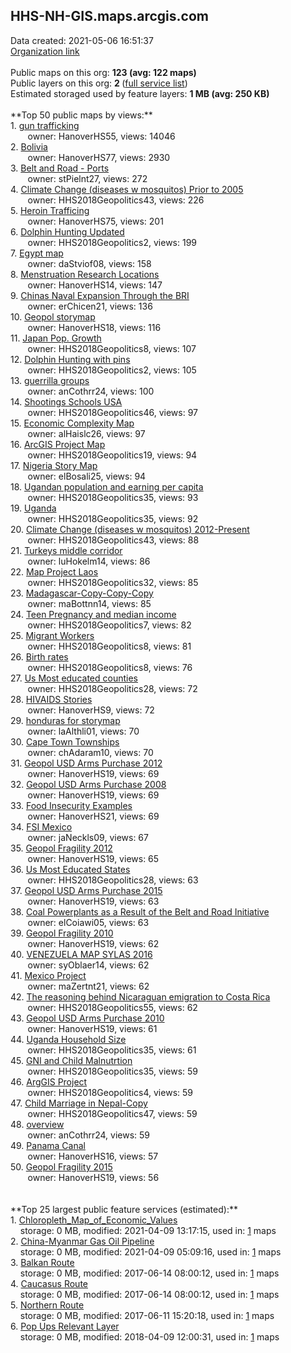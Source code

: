 <h2>HHS-NH-GIS.maps.arcgis.com</h2> Data created: 2021-05-06 16:51:37 <br /><a target='new' href='https://HHS-NH-GIS.maps.arcgis.com'>Organization link</a><br /><br />Public maps on this org: <b>123 (avg: 122 maps)</b><br />Public layers on this org: <b>2 </b>(<a target='new' href='https://services.arcgis.com/zeelTaV8TW6g1wmp/ArcGIS/rest/services'>full service list</a>)<br />Estimated storaged used by feature layers: <b>1 MB (avg: 250 KB)</b><br /><br />**Top 50 public maps by views:**<br />  1. <a target='new' href='https://www.arcgis.com/home/item.html?id=d84ebeac99d24bddac0531806b254b4f'>gun trafficking</a> <br />  &nbsp;&nbsp;&nbsp;&nbsp; &nbsp;&nbsp;owner: HanoverHS55, views: 14046<br />  2. <a target='new' href='https://www.arcgis.com/home/item.html?id=e1e57933dab24a8c88d27bdab99c39d9'>Bolivia</a> <br />  &nbsp;&nbsp;&nbsp;&nbsp; &nbsp;&nbsp;owner: HanoverHS77, views: 2930<br />  3. <a target='new' href='https://www.arcgis.com/home/item.html?id=328702acc4ea4030ad916babe46a3fe4'>Belt and Road - Ports</a> <br />  &nbsp;&nbsp;&nbsp;&nbsp; &nbsp;&nbsp;owner: stPielnt27, views: 272<br />  4. <a target='new' href='https://www.arcgis.com/home/item.html?id=bad61a085cd2465da600fcfafc4702ef'>Climate Change (diseases w mosquitos) Prior to 2005</a> <br />  &nbsp;&nbsp;&nbsp;&nbsp; &nbsp;&nbsp;owner: HHS2018Geopolitics43, views: 226<br />  5. <a target='new' href='https://www.arcgis.com/home/item.html?id=f4a69ace22ba466c9912ad80adc5bc3b'>Heroin Trafficing</a> <br />  &nbsp;&nbsp;&nbsp;&nbsp; &nbsp;&nbsp;owner: HanoverHS75, views: 201<br />  6. <a target='new' href='https://www.arcgis.com/home/item.html?id=aeea0cd4a33c4bbc8c0b4c9f61e9de8a'>Dolphin Hunting Updated</a> <br />  &nbsp;&nbsp;&nbsp;&nbsp; &nbsp;&nbsp;owner: HHS2018Geopolitics2, views: 199<br />  7. <a target='new' href='https://www.arcgis.com/home/item.html?id=7dddeac3c6d240289f29884a775feb50'>Egypt map</a> <br />  &nbsp;&nbsp;&nbsp;&nbsp; &nbsp;&nbsp;owner: daStviof08, views: 158<br />  8. <a target='new' href='https://www.arcgis.com/home/item.html?id=f5c05653c7d543259fbf902fa0f85267'>Menstruation Research Locations</a> <br />  &nbsp;&nbsp;&nbsp;&nbsp; &nbsp;&nbsp;owner: HanoverHS14, views: 147<br />  9. <a target='new' href='https://www.arcgis.com/home/item.html?id=2e79ed1fd4364e6191336f79483ff0cc'>Chinas Naval Expansion Through the BRI</a> <br />  &nbsp;&nbsp;&nbsp;&nbsp; &nbsp;&nbsp;owner: erChicen21, views: 136<br />  10. <a target='new' href='https://www.arcgis.com/home/item.html?id=b12af30ded9d4bf6be9f025341abebe9'>Geopol storymap</a> <br />  &nbsp;&nbsp;&nbsp;&nbsp; &nbsp;&nbsp;owner: HanoverHS18, views: 116<br />  11. <a target='new' href='https://www.arcgis.com/home/item.html?id=67cf7cc4f7f144eebbcb585908369440'>Japan Pop. Growth</a> <br />  &nbsp;&nbsp;&nbsp;&nbsp; &nbsp;&nbsp;owner: HHS2018Geopolitics8, views: 107<br />  12. <a target='new' href='https://www.arcgis.com/home/item.html?id=14dce7509f374f818a2badb5d2f1b09b'>Dolphin Hunting with pins</a> <br />  &nbsp;&nbsp;&nbsp;&nbsp; &nbsp;&nbsp;owner: HHS2018Geopolitics2, views: 105<br />  13. <a target='new' href='https://www.arcgis.com/home/item.html?id=86296dc40fd940c9be9c6c09d3a8ef89'>guerrilla groups</a> <br />  &nbsp;&nbsp;&nbsp;&nbsp; &nbsp;&nbsp;owner: anCothrr24, views: 100<br />  14. <a target='new' href='https://www.arcgis.com/home/item.html?id=3c02535d40e24ca3a7159d1a96b50b8e'>Shootings Schools USA</a> <br />  &nbsp;&nbsp;&nbsp;&nbsp; &nbsp;&nbsp;owner: HHS2018Geopolitics46, views: 97<br />  15. <a target='new' href='https://www.arcgis.com/home/item.html?id=2c1b1c19293a4059a8d70f5583e9c537'>Economic Complexity Map</a> <br />  &nbsp;&nbsp;&nbsp;&nbsp; &nbsp;&nbsp;owner: alHaislc26, views: 97<br />  16. <a target='new' href='https://www.arcgis.com/home/item.html?id=5fd729aa3b59449ebf0b30bab793ea5c'>ArcGIS Project Map</a> <br />  &nbsp;&nbsp;&nbsp;&nbsp; &nbsp;&nbsp;owner: HHS2018Geopolitics19, views: 94<br />  17. <a target='new' href='https://www.arcgis.com/home/item.html?id=5338a43e7436412babc01b7732e308d8'>Nigeria Story Map</a> <br />  &nbsp;&nbsp;&nbsp;&nbsp; &nbsp;&nbsp;owner: elBosali25, views: 94<br />  18. <a target='new' href='https://www.arcgis.com/home/item.html?id=f3da598a0a1447f8bf2909f858412b4a'>Ugandan population and earning per capita</a> <br />  &nbsp;&nbsp;&nbsp;&nbsp; &nbsp;&nbsp;owner: HHS2018Geopolitics35, views: 93<br />  19. <a target='new' href='https://www.arcgis.com/home/item.html?id=d0f045a83b6348788352535cdef58eda'>Uganda</a> <br />  &nbsp;&nbsp;&nbsp;&nbsp; &nbsp;&nbsp;owner: HHS2018Geopolitics35, views: 92<br />  20. <a target='new' href='https://www.arcgis.com/home/item.html?id=0af0cced9cc14ee4bb62e377bcb76196'>Climate Change (diseases w mosquitos) 2012-Present</a> <br />  &nbsp;&nbsp;&nbsp;&nbsp; &nbsp;&nbsp;owner: HHS2018Geopolitics43, views: 88<br />  21. <a target='new' href='https://www.arcgis.com/home/item.html?id=497162825abb476a898dd56255da4df1'>Turkeys middle corridor</a> <br />  &nbsp;&nbsp;&nbsp;&nbsp; &nbsp;&nbsp;owner: luHokelm14, views: 86<br />  22. <a target='new' href='https://www.arcgis.com/home/item.html?id=55ca4e30e5bd488e8b7eec7519795b57'>Map Project Laos</a> <br />  &nbsp;&nbsp;&nbsp;&nbsp; &nbsp;&nbsp;owner: HHS2018Geopolitics32, views: 85<br />  23. <a target='new' href='https://www.arcgis.com/home/item.html?id=df7d969b55fe48deb9ac9e09ef8c0e56'>Madagascar-Copy-Copy-Copy</a> <br />  &nbsp;&nbsp;&nbsp;&nbsp; &nbsp;&nbsp;owner: maBottnn14, views: 85<br />  24. <a target='new' href='https://www.arcgis.com/home/item.html?id=298242bfa7d1465a99a8bde5459e9949'>Teen Pregnancy and median income</a> <br />  &nbsp;&nbsp;&nbsp;&nbsp; &nbsp;&nbsp;owner: HHS2018Geopolitics7, views: 82<br />  25. <a target='new' href='https://www.arcgis.com/home/item.html?id=f507b4ae9d914a5cad227b1e1fb61da8'>Migrant Workers</a> <br />  &nbsp;&nbsp;&nbsp;&nbsp; &nbsp;&nbsp;owner: HHS2018Geopolitics8, views: 81<br />  26. <a target='new' href='https://www.arcgis.com/home/item.html?id=bb2a8de290da447b8ce459bdbc2f4075'>Birth rates</a> <br />  &nbsp;&nbsp;&nbsp;&nbsp; &nbsp;&nbsp;owner: HHS2018Geopolitics8, views: 76<br />  27. <a target='new' href='https://www.arcgis.com/home/item.html?id=b26314c26187445ea861a2325de2ee05'>Us Most educated counties </a> <br />  &nbsp;&nbsp;&nbsp;&nbsp; &nbsp;&nbsp;owner: HHS2018Geopolitics28, views: 72<br />  28. <a target='new' href='https://www.arcgis.com/home/item.html?id=5cbff648b1a64220bda93bfc20ffcd99'>HIVAIDS Stories</a> <br />  &nbsp;&nbsp;&nbsp;&nbsp; &nbsp;&nbsp;owner: HanoverHS9, views: 72<br />  29. <a target='new' href='https://www.arcgis.com/home/item.html?id=9365057c837b4fe3ae5e88d821e3cefe'>honduras for storymap</a> <br />  &nbsp;&nbsp;&nbsp;&nbsp; &nbsp;&nbsp;owner: laAlthli01, views: 70<br />  30. <a target='new' href='https://www.arcgis.com/home/item.html?id=7c8d704327004801b70eb86b46dafb18'>Cape Town Townships</a> <br />  &nbsp;&nbsp;&nbsp;&nbsp; &nbsp;&nbsp;owner: chAdaram10, views: 70<br />  31. <a target='new' href='https://www.arcgis.com/home/item.html?id=28808ab070804ec1957d1a228750250c'>Geopol USD Arms Purchase 2012</a> <br />  &nbsp;&nbsp;&nbsp;&nbsp; &nbsp;&nbsp;owner: HanoverHS19, views: 69<br />  32. <a target='new' href='https://www.arcgis.com/home/item.html?id=272f0f25b209453390f7bae75398c4d7'>Geopol USD Arms Purchase 2008</a> <br />  &nbsp;&nbsp;&nbsp;&nbsp; &nbsp;&nbsp;owner: HanoverHS19, views: 69<br />  33. <a target='new' href='https://www.arcgis.com/home/item.html?id=8dee4edb82bc46f88d6839932a63aa0a'>Food Insecurity Examples</a> <br />  &nbsp;&nbsp;&nbsp;&nbsp; &nbsp;&nbsp;owner: HanoverHS21, views: 69<br />  34. <a target='new' href='https://www.arcgis.com/home/item.html?id=97bc9121b4aa477f90b529532411d95d'>FSI Mexico</a> <br />  &nbsp;&nbsp;&nbsp;&nbsp; &nbsp;&nbsp;owner: jaNeckls09, views: 67<br />  35. <a target='new' href='https://www.arcgis.com/home/item.html?id=ee30dd4e2e6548a1b98e1640ad40d035'>Geopol Fragility 2012</a> <br />  &nbsp;&nbsp;&nbsp;&nbsp; &nbsp;&nbsp;owner: HanoverHS19, views: 65<br />  36. <a target='new' href='https://www.arcgis.com/home/item.html?id=a1bc7308e619450b8b96eac074a38932'>Us  Most Educated States </a> <br />  &nbsp;&nbsp;&nbsp;&nbsp; &nbsp;&nbsp;owner: HHS2018Geopolitics28, views: 63<br />  37. <a target='new' href='https://www.arcgis.com/home/item.html?id=f86d129eaa464e1a9518b029245bc56b'>Geopol USD Arms Purchase 2015</a> <br />  &nbsp;&nbsp;&nbsp;&nbsp; &nbsp;&nbsp;owner: HanoverHS19, views: 63<br />  38. <a target='new' href='https://www.arcgis.com/home/item.html?id=eb09db5c19f7414590598d1776052838'>Coal Powerplants as a Result of the Belt and Road Initiative</a> <br />  &nbsp;&nbsp;&nbsp;&nbsp; &nbsp;&nbsp;owner: elCoiawi05, views: 63<br />  39. <a target='new' href='https://www.arcgis.com/home/item.html?id=22ae75e4b7634d92b29e87b33495a197'>Geopol Fragility 2010</a> <br />  &nbsp;&nbsp;&nbsp;&nbsp; &nbsp;&nbsp;owner: HanoverHS19, views: 62<br />  40. <a target='new' href='https://www.arcgis.com/home/item.html?id=ecf25ed413d1448690a96117a3afb9f2'>VENEZUELA MAP SYLAS 2016</a> <br />  &nbsp;&nbsp;&nbsp;&nbsp; &nbsp;&nbsp;owner: syOblaer14, views: 62<br />  41. <a target='new' href='https://www.arcgis.com/home/item.html?id=4bbc0c1c17044a93b25df795c30d11a4'>Mexico Project</a> <br />  &nbsp;&nbsp;&nbsp;&nbsp; &nbsp;&nbsp;owner: maZertnt21, views: 62<br />  42. <a target='new' href='https://www.arcgis.com/home/item.html?id=aa9ab8f229eb4b08b6af63e9c0419216'>The reasoning behind Nicaraguan emigration to Costa Rica</a> <br />  &nbsp;&nbsp;&nbsp;&nbsp; &nbsp;&nbsp;owner: HHS2018Geopolitics55, views: 62<br />  43. <a target='new' href='https://www.arcgis.com/home/item.html?id=d1ea824b82464ee89f7d4a30d54d45a5'>Geopol USD Arms Purchase 2010</a> <br />  &nbsp;&nbsp;&nbsp;&nbsp; &nbsp;&nbsp;owner: HanoverHS19, views: 61<br />  44. <a target='new' href='https://www.arcgis.com/home/item.html?id=bffc1ea20b7d4fa3a2ce437101002cec'>Uganda Household Size</a> <br />  &nbsp;&nbsp;&nbsp;&nbsp; &nbsp;&nbsp;owner: HHS2018Geopolitics35, views: 61<br />  45. <a target='new' href='https://www.arcgis.com/home/item.html?id=5d447a99c5bb47f7af68c9b29097bcf1'>GNI and Child Malnutrtion</a> <br />  &nbsp;&nbsp;&nbsp;&nbsp; &nbsp;&nbsp;owner: HHS2018Geopolitics35, views: 59<br />  46. <a target='new' href='https://www.arcgis.com/home/item.html?id=c27a2793ce4d4836889a40c83c64f022'>ArgGIS Project</a> <br />  &nbsp;&nbsp;&nbsp;&nbsp; &nbsp;&nbsp;owner: HHS2018Geopolitics4, views: 59<br />  47. <a target='new' href='https://www.arcgis.com/home/item.html?id=106fdb28f5a64c20b1c53791cad53936'>Child Marriage in Nepal-Copy</a> <br />  &nbsp;&nbsp;&nbsp;&nbsp; &nbsp;&nbsp;owner: HHS2018Geopolitics47, views: 59<br />  48. <a target='new' href='https://www.arcgis.com/home/item.html?id=9f4e1cac521d40c7a4a0843093e50df1'>overview</a> <br />  &nbsp;&nbsp;&nbsp;&nbsp; &nbsp;&nbsp;owner: anCothrr24, views: 59<br />  49. <a target='new' href='https://www.arcgis.com/home/item.html?id=432d0a875fc547d9bdf2fd9e1b2b5b1e'>Panama Canal</a> <br />  &nbsp;&nbsp;&nbsp;&nbsp; &nbsp;&nbsp;owner: HanoverHS16, views: 57<br />  50. <a target='new' href='https://www.arcgis.com/home/item.html?id=4fa4c2acd515406588691621fcfa46d6'>Geopol Fragility 2015</a> <br />  &nbsp;&nbsp;&nbsp;&nbsp; &nbsp;&nbsp;owner: HanoverHS19, views: 56<br /><br /><br />**Top 25 largest public feature services (estimated):**<br /> 1. <a target='new' href='https://www.arcgis.com/home/item.html?id=8a7eb76476ce47688f975108e4fdcc02'>Chloropleth_Map_of_Economic_Values</a><br /> &nbsp;&nbsp;&nbsp;&nbsp;storage: 0 MB, modified: 2021-04-09 13:17:15,  used in: <a target='new' href='https://ed-ind-tb.s3-us-west-1.amazonaws.com/ADI/8a7eb76476ce47688f975108e4fdcc02.html'> 1</a> maps<br /> 2. <a target='new' href='https://www.arcgis.com/home/item.html?id=e1ce16e9c5b448399ece10e4b2096dda'>China-Myanmar Gas Oil Pipeline</a><br /> &nbsp;&nbsp;&nbsp;&nbsp;storage: 0 MB, modified: 2021-04-09 05:09:16,  used in: <a target='new' href='https://ed-ind-tb.s3-us-west-1.amazonaws.com/ADI/e1ce16e9c5b448399ece10e4b2096dda.html'> 1</a> maps<br /> 3. <a target='new' href='https://www.arcgis.com/home/item.html?id=ac4e2e2b1a684618988cbac89695e40c'>Balkan Route</a><br /> &nbsp;&nbsp;&nbsp;&nbsp;storage: 0 MB, modified: 2017-06-14 08:00:12,  used in: <a target='new' href='https://ed-ind-tb.s3-us-west-1.amazonaws.com/ADI/ac4e2e2b1a684618988cbac89695e40c.html'> 1</a> maps<br /> 4. <a target='new' href='https://www.arcgis.com/home/item.html?id=e6f59803399749578de77d0b1d3326d2'>Caucasus Route</a><br /> &nbsp;&nbsp;&nbsp;&nbsp;storage: 0 MB, modified: 2017-06-14 08:00:12,  used in: <a target='new' href='https://ed-ind-tb.s3-us-west-1.amazonaws.com/ADI/e6f59803399749578de77d0b1d3326d2.html'> 1</a> maps<br /> 5. <a target='new' href='https://www.arcgis.com/home/item.html?id=8fb41d5bee3a452e9665f136ea0d51df'>Northern Route</a><br /> &nbsp;&nbsp;&nbsp;&nbsp;storage: 0 MB, modified: 2017-06-11 15:20:18,  used in: <a target='new' href='https://ed-ind-tb.s3-us-west-1.amazonaws.com/ADI/8fb41d5bee3a452e9665f136ea0d51df.html'> 1</a> maps<br /> 6. <a target='new' href='https://www.arcgis.com/home/item.html?id=918f48491bc1477799a8f75cb6ce83f3'>Pop Ups Relevant Layer</a><br /> &nbsp;&nbsp;&nbsp;&nbsp;storage: 0 MB, modified: 2018-04-09 12:00:31,  used in: <a target='new' href='https://ed-ind-tb.s3-us-west-1.amazonaws.com/ADI/918f48491bc1477799a8f75cb6ce83f3.html'> 1</a> maps<br />